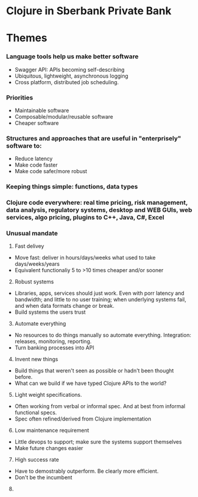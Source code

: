 Clojure in Sberbank Private Bank
====================================

Themes
====================================
### Language tools help us make better software
* Swagger API: APIs becoming self-describing
* Ubiquitous, lightweight, asynchronous logging
* Cross platform, distributed job scheduling.

### Priorities
* Maintainable software
* Composable/modular/reusable software
* Cheaper software

### Structures and approaches that are useful in "enterprisely" software to:
* Reduce latency
* Make code faster
* Make code safer/more robust

### Keeping things simple: functions, data types

### Clojure code everywhere: real time pricing, risk management, data analysis, regulatory systems, desktop and WEB GUIs, web services, algo pricing, plugins to C++, Java, C#, Excel

### Unusual mandate
1. Fast delivey
* Move fast: deliver in hours/days/weeks what used to take days/weeks/years
* Equivalent functionaliy 5 to >10 times cheaper and/or sooner

2. Robust systems
* Libraries, apps, services should just work. Even with porr latency and bandwidth; and little to no user training; when underlying systems fail, and when data formats change or break.
* Build systems the users trust

3. Automate everything
* No resources to do things manually so automate everything. Integration: releases, monitoring, reporting.
* Turn banking processes into API

4. Invent new things
* Build things that weren't seen as possible or hadn't been thought before.
* What can we build if we have typed Clojure APIs to the world?

5. Light weight specifications.
* Often working from verbal or informal spec. And at best from informal functional specs.
* Spec often refined/derived from Clojure implementation

6. Low maintenance requirement
* Little devops to support; make sure the systems support themselves
* Make future changes easier

7. High success rate
* Have to demostrably outperform. Be clearly more efficient.
* Don't be the incumbent

8. 